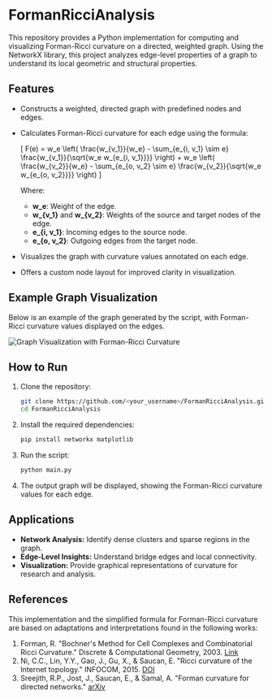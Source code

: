 # FormanRicciAnalysis

This repository provides a Python implementation for computing and visualizing Forman-Ricci curvature on a directed, weighted graph. Using the NetworkX library, this project analyzes edge-level properties of a graph to understand its local geometric and structural properties.

## Features
- Constructs a weighted, directed graph with predefined nodes and edges.
- Calculates Forman-Ricci curvature for each edge using the formula:

  \[
  F(e) = w_e \left( \frac{w_{v_1}}{w_e} - \sum_{e_{i, v_1} \sim e} \frac{w_{v_1}}{\sqrt{w_e w_{e_{i, v_1}}}} \right) + w_e \left( \frac{w_{v_2}}{w_e} - \sum_{e_{o, v_2} \sim e} \frac{w_{v_2}}{\sqrt{w_e w_{e_{o, v_2}}}} \right)
  \]

  Where:
  - **w_e**: Weight of the edge.
  - **w_{v_1}** and **w_{v_2}**: Weights of the source and target nodes of the edge.
  - **e_{i, v_1}**: Incoming edges to the source node.
  - **e_{o, v_2}**: Outgoing edges from the target node.

- Visualizes the graph with curvature values annotated on each edge.
- Offers a custom node layout for improved clarity in visualization.

## Example Graph Visualization
Below is an example of the graph generated by the script, with Forman-Ricci curvature values displayed on the edges.

![Graph Visualization with Forman-Ricci Curvature](graph_visualization.png)

## How to Run
1. Clone the repository:
   ```bash
   git clone https://github.com/<your_username>/FormanRicciAnalysis.git
   cd FormanRicciAnalysis
   ```
2. Install the required dependencies:
   ```bash
   pip install networkx matplotlib
   ```
3. Run the script:
   ```bash
   python main.py
   ```
4. The output graph will be displayed, showing the Forman-Ricci curvature values for each edge.

## Applications
- **Network Analysis:** Identify dense clusters and sparse regions in the graph.
- **Edge-Level Insights:** Understand bridge edges and local connectivity.
- **Visualization:** Provide graphical representations of curvature for research and analysis.

## References
This implementation and the simplified formula for Forman-Ricci curvature are based on adaptations and interpretations found in the following works:

1. Forman, R. "Bochner's Method for Cell Complexes and Combinatorial Ricci Curvature." Discrete & Computational Geometry, 2003. [Link](https://link.springer.com/article/10.1007/s00454-002-0760-1)
2. Ni, C.C., Lin, Y.Y., Gao, J., Gu, X., & Saucan, E. "Ricci curvature of the Internet topology." INFOCOM, 2015. [DOI](https://doi.org/10.1109/INFOCOM.2015.7218428)
3. Sreejith, R.P., Jost, J., Saucan, E., & Samal, A. "Forman curvature for directed networks." [arXiv](https://arxiv.org/abs/1605.04662)
